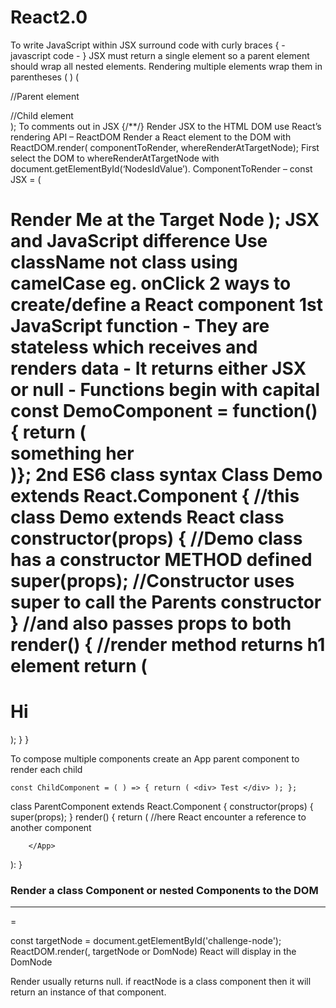 # React2.0

To write JavaScript within JSX surround code with curly braces { - javascript code - }
JSX must return a single element so a parent element should wrap all nested elements.
Rendering multiple elements wrap them in parentheses ( )
( <div> //Parent element
<p></p> //Child element
</div> );
To comments out in JSX {/**/}
Render JSX to the HTML DOM use React’s rendering API – ReactDOM
Render a React element to the DOM with 
ReactDOM.render( componentToRender, whereRenderAtTargetNode);
First select the DOM to whereRenderAtTargetNode with 
	document.getElementById(‘NodesIdValue’).
ComponentToRender – const JSX = ( <h1>Render Me at the Target Node</> );
JSX and JavaScript difference
Use className not class using camelCase eg. onClick
2 ways to create/define a React component 
1st JavaScript function
- They are stateless which receives and renders data
- It returns either JSX or null
- Functions begin with capital
const DemoComponent = function() {
return (
 <div>something her</div>
)};
2nd ES6 class syntax
	Class Demo extends React.Component {  //this class Demo extends React class
		constructor(props) { //Demo class has a constructor METHOD defined
super(props);	//Constructor uses super to call the Parents constructor 
}				//and also passes props to both
render() {		//render method returns h1 element
    return (
	<h1>Hi</h1>
   );
}
}

To compose multiple components create an App parent component to render each child

	const ChildComponent = ( ) => { return ( <div> Test </div> ); };
class ParentComponent extends React.Component {
   constructor(props) {
	super(props);
   }
render() {
 	    return (
		<App>
			<ChildComponent /> //here React encounter a reference to another component
		
		</App>
):
}


### Render a class Component or nested Components to the DOM
<hr/>

<ComponentToRender /> = <App />

const targetNode = document.getElementById('challenge-node');
ReactDOM.render(<ComponentToRender />, targetNode or DomNode)
React will display <App /> in the DomNode

Render usually returns null. if reactNode is a class component then it will return an instance of that component.


